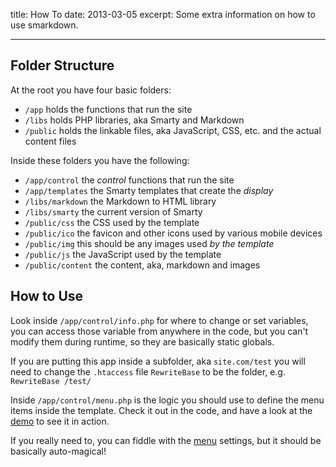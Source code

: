 title: How To
date: 2013-03-05
excerpt: Some extra information on how to use smarkdown.

---

Folder Structure
----------------

At the root you have four basic folders:

* `/app` holds the functions that run the site
* `/libs` holds PHP libraries, aka Smarty and Markdown
* `/public` holds the linkable files, aka JavaScript, CSS, etc. and the actual content files

Inside these folders you have the following:

* `/app/control` the *control* functions that run the site
* `/app/templates` the Smarty templates that create the *display*
* `/libs/markdown` the Markdown to HTML library
* `/libs/smarty` the current version of Smarty
* `/public/css` the CSS used by the template
* `/public/ico` the favicon and other icons used by various mobile devices
* `/public/img` this should be any images used *by the template*
* `/public/js` the JavaScript used by the template
* `/public/content` the content, aka, markdown and images

How to Use
----------

Look inside `/app/control/info.php` for where to change or set variables, you
can access those variable from anywhere in the code, but you can't modify them
during runtime, so they are basically static globals.

If you are putting this app inside a subfolder, aka `site.com/test` you will
need to change the `.htaccess` file `RewriteBase` to be the folder, e.g. `RewriteBase /test/`

Inside `/app/control/menu.php` is the logic you should use to define the menu
items inside the template. Check it out in the code, and have a look at
the [demo][demo] to see it in action.

If you really need to, you can fiddle with the [menu][menu] settings, but it
should be basically auto-magical!


[demo]: http://smarkdown.tobiaslabs.com "Demo of this site in use"
[menu]: ./howto/menu "Menu settings"